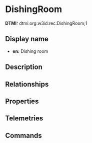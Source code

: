 # DishingRoom
**DTMI:** dtmi:org:w3id:rec:DishingRoom;1
## Display name
- **en:** Dishing room
## Description
## Relationships
## Properties
## Telemetries
## Commands
